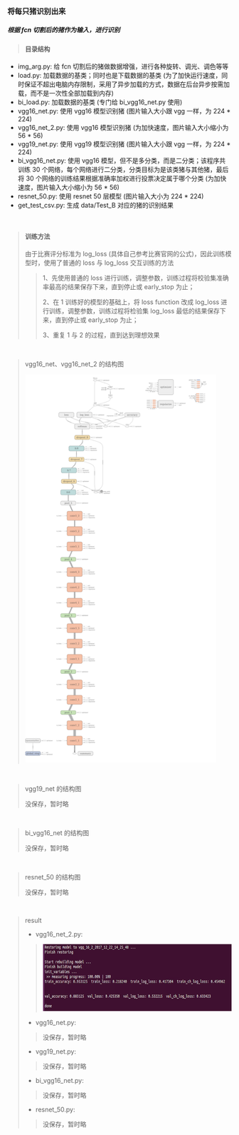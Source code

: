 ### 将每只猪识别出来

##### 根据 fcn 切割后的猪作为输入，进行识别

>#### 目录结构
- img_arg.py: 给 fcn 切割后的猪做数据增强，进行各种旋转、调光、调色等等
- load.py: 加载数据的基类；同时也是下载数据的基类 (为了加快运行速度，同时保证不超出电脑内存限制，采用了异步加载的方式，数据在后台异步按需加载，而不是一次性全部加载到内存)
- bi_load.py: 加载数据的基类 (专门给 bi_vgg16_net.py 使用)
- vgg16_net.py: 使用 vgg16 模型识别猪 (图片输入大小跟 vgg 一样，为 224 * 224)
- vgg16_net_2.py: 使用 vgg16 模型识别猪 (为加快速度，图片输入大小缩小为 56 * 56)
- vgg19_net.py: 使用 vgg19 模型识别猪 (图片输入大小跟 vgg 一样，为 224 * 224)
- bi_vgg16_net.py: 使用 vgg16 模型，但不是多分类，而是二分类；该程序共训练 30 个网络，每个网络进行二分类，分类目标为是该类猪与其他猪，最后将 30 个网络的训练结果根据准确率加权进行投票决定属于哪个分类 (为加快速度，图片输入大小缩小为 56 * 56)
- resnet_50.py: 使用 resnet 50 层模型 (图片输入大小为 224 * 224)
- get_test_csv.py: 生成 data/Test_B 对应的猪的识别结果

<br>

>#### 训练方法
> 由于比赛评分标准为 log_loss (具体自己参考比赛官网的公式)，因此训练模型时，使用了普通的 loss 与 log_loss 交互训练的方法
>
>> 1、先使用普通的 loss 进行训练，调整参数，训练过程将校验集准确率最高的结果保存下来，直到停止或 early_stop 为止；
>>
>> 2、在 1 训练好的模型的基础上，将 loss function 改成 log_loss 进行训练，调整参数，训练过程将检验集 log_loss 最低的结果保存下来，直到停止或 early_stop 为止；
>>
>> 3、重复 1 与 2 的过程，直到达到理想效果

<br>

> vgg16_net、vgg16_net_2 的结构图
>
> <img src="../tmp/vgg16_graph.png" alt="vgg16 的结构图" height="870" width="430">

<br>

> vgg19_net 的结构图
>
> 没保存，暂时略

<br>

> bi_vgg16_net 的结构图
>
> 没保存，暂时略

<br>

> resnet_50 的结构图
>
> 没保存，暂时略

<br>

> result
>- vgg16_net_2.py:
>> <img src="../tmp/classify_vgg16_2_cmd.png" alt="vgg16的运行结果图" height="150" width="600">
>
>- vgg16_net.py:
>> 没保存，暂时略
>
>- vgg19_net.py:
>> 没保存，暂时略
>
>- bi_vgg16_net.py:
>> 没保存，暂时略
>
>- resnet_50.py:
>> 没保存，暂时略
